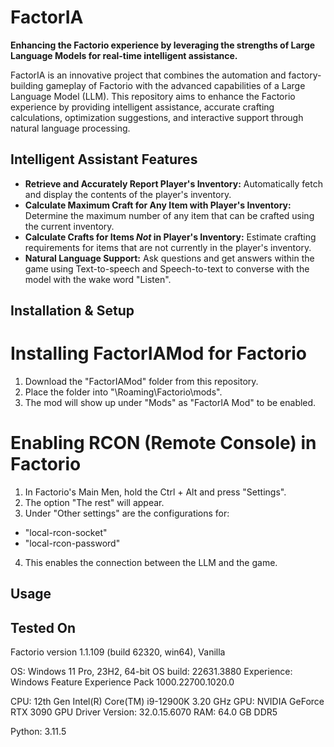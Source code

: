 # FactorIA

**Enhancing the Factorio experience by leveraging the strengths of Large Language Models for real-time intelligent assistance.**

FactorIA is an innovative project that combines the automation and factory-building gameplay of Factorio with the advanced capabilities of a Large Language Model (LLM). This repository aims to enhance the Factorio experience by providing intelligent assistance, accurate crafting calculations, optimization suggestions, and interactive support through natural language processing.


## Intelligent Assistant Features
- **Retrieve and Accurately Report Player's Inventory:** Automatically fetch and display the contents of the player's inventory.
- **Calculate Maximum Craft for Any Item with Player's Inventory:** Determine the maximum number of any item that can be crafted using the current inventory.
- **Calculate Crafts for Items *Not* in Player's Inventory:** Estimate crafting requirements for items that are not currently in the player's inventory.
- **Natural Language Support:** Ask questions and get answers within the game using Text-to-speech and Speech-to-text to converse with the model with the wake word "Listen".

## Installation & Setup

# Installing FactorIAMod for Factorio
1. Download the "FactorIAMod" folder from this repository.
2. Place the folder into "<AppData>\Roaming\Factorio\mods".
3. The mod will show up under "Mods" as "FactorIA Mod" to be enabled.

# Enabling RCON (Remote Console) in Factorio
1. In Factorio's Main Men, hold the Ctrl + Alt and press "Settings".
2. The option "The rest" will appear.
3. Under "Other settings" are the configurations for:
- "local-rcon-socket"
- "local-rcon-password"
4. This enables the connection between the LLM and the game.

## Usage


## Tested On

Factorio version 1.1.109 (build 62320, win64), Vanilla

OS:	Windows 11 Pro, 23H2, 64-bit
OS build:	22631.3880
Experience:	Windows Feature Experience Pack 1000.22700.1020.0

CPU:	12th Gen Intel(R) Core(TM) i9-12900K   3.20 GHz
GPU:	NVIDIA GeForce RTX 3090
GPU Driver Version:	32.0.15.6070
RAM: 64.0 GB DDR5

Python: 3.11.5